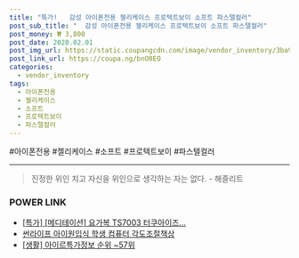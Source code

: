 ```yaml
--- 
title: "특가!   감성 아이폰전용 젤리케이스 프로텍트보이 소프트 파스텔컬러" 
post_sub_title: "  감성 아이폰전용 젤리케이스 프로텍트보이 소프트 파스텔컬러" 
post_money: ₩ 3,800 
post_date: 2020.02.01 
post_img_url: https://static.coupangcdn.com/image/vendor_inventory/3ba9/48e982363a8ffda83ef5cbfc6d38cb4a1bcc298b856757242476c15b02c6.jpg 
post_link_url: https://coupa.ng/bnO0EO 
categories: 
  - vendor_inventory 
tags: 
  - 아이폰전용 
  - 젤리케이스 
  - 소프트 
  - 프로텍트보이 
  - 파스텔컬러 
--- 
```

  #아이폰전용 #젤리케이스 #소프트 #프로텍트보이 #파스텔컬러 
<hr> 

> 진정한 위인 치고 자신을 위인으로 생각하는 자는 없다. - 해즐리트 


### POWER LINK

* <a href="https://blog.naver.com/an0733/221787737088" target="_blank">[특가] [메디테이션] 요가복 TS7003 터쿠아이즈...</a>
* <a href="https://blog.naver.com/sakai111/221784596845" target="_blank">썬라이프 아이원입식 학생 컴퓨터 각도조절책상</a>
* <a href="https://blog.naver.com/fasyy4321/221774920069" target="_blank"> [생활] 아이르특가정보 순위 ~57위</a>
